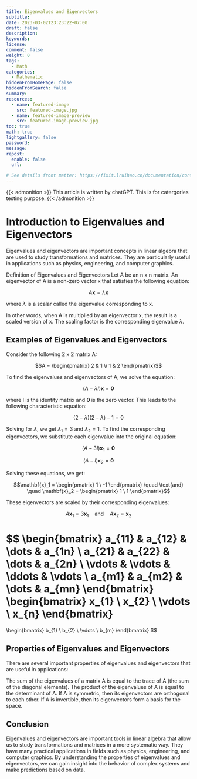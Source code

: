 ```yaml
---
title: Eigenvalues and Eigenvectors
subtitle:
date: 2023-03-02T23:23:22+07:00
draft: false
description:
keywords:
license:
comment: false
weight: 0
tags:
  - Math
categories:
  - Mathematic
hiddenFromHomePage: false
hiddenFromSearch: false
summary:
resources:
  - name: featured-image
    src: featured-image.jpg
  - name: featured-image-preview
    src: featured-image-preview.jpg
toc: true
math: true
lightgallery: false
password:
message:
repost:
  enable: false
  url:

# See details front matter: https://fixit.lruihao.cn/documentation/content/#front-matter
---
```


{{< admonition >}}
This article is written by chatGPT. This is for catergories testing purpose.
{{< /admonition >}}


# Introduction to Eigenvalues and Eigenvectors

Eigenvalues and eigenvectors are important concepts in linear algebra that are used to study transformations and matrices. They are particularly useful in applications such as physics, engineering, and computer graphics.

Definition of Eigenvalues and Eigenvectors
Let A be an n x n matrix. An eigenvector of A is a non-zero vector x that satisfies the following equation:

$$A\mathbf{x} = \lambda \mathbf{x}$$

where $\lambda$ is a scalar called the eigenvalue corresponding to x.

In other words, when A is multiplied by an eigenvector x, the result is a scaled version of x. The scaling factor is the corresponding eigenvalue $\lambda$.

## Examples of Eigenvalues and Eigenvectors

Consider the following 2 x 2 matrix A:

$$A = \begin{pmatrix} 2 & 1 \\ 1 & 2 \end{pmatrix}$$

To find the eigenvalues and eigenvectors of A, we solve the equation:

$$(A - \lambda I)\mathbf{x} = \mathbf{0}$$

where I is the identity matrix and $\mathbf{0}$ is the zero vector. This leads to the following characteristic equation:

$$(2 - \lambda)(2 - \lambda) - 1 = 0$$

Solving for $\lambda$, we get $\lambda_1 = 3$ and $\lambda_2 = 1$. To find the corresponding eigenvectors, we substitute each eigenvalue into the original equation:

$$(A - 3I)\mathbf{x}_1 = \mathbf{0}$$

$$(A - I)\mathbf{x}_2 = \mathbf{0}$$

Solving these equations, we get:

$$\mathbf{x}_1 = \begin{pmatrix} 1 \ -1 \end{pmatrix} \quad \text{and} \quad \mathbf{x}_2 = \begin{pmatrix} 1 \ 1 \end{pmatrix}$$

These eigenvectors are scaled by their corresponding eigenvalues:

$$A\mathbf{x}_1 = 3\mathbf{x}_1 \quad \text{and} \quad A\mathbf{x}_2 = \mathbf{x}_2$$

$$
\begin{bmatrix}
    a_{11} & a_{12} & \dots  & a_{1n} \\
    a_{21} & a_{22} & \dots  & a_{2n} \\
    \vdots & \vdots & \ddots & \vdots \\
    a_{m1} & a_{m2} & \dots  & a_{mn}
\end{bmatrix}
\begin{bmatrix}
    x_{1} \\
    x_{2} \\
    \vdots \\
    x_{n}
\end{bmatrix}
=
\begin{bmatrix}
    b_{1} \\
    b_{2} \\
    \vdots \\
    b_{m}
\end{bmatrix}
$$

## Properties of Eigenvalues and Eigenvectors

There are several important properties of eigenvalues and eigenvectors that are useful in applications:

The sum of the eigenvalues of a matrix A is equal to the trace of A (the sum of the diagonal elements).
The product of the eigenvalues of A is equal to the determinant of A.
If A is symmetric, then its eigenvectors are orthogonal to each other.
If A is invertible, then its eigenvectors form a basis for the space.

## Conclusion

Eigenvalues and eigenvectors are important tools in linear algebra that allow us to study transformations and matrices in a more systematic way. They have many practical applications in fields such as physics, engineering, and computer graphics. By understanding the properties of eigenvalues and eigenvectors, we can gain insight into the behavior of complex systems and make predictions based on data.

<!--more-->
